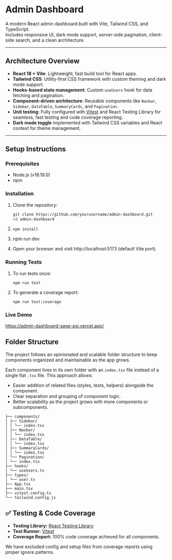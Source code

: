 # Admin Dashboard

A modern React admin dashboard built with Vite, Tailwind CSS, and TypeScript.  
Includes responsive UI, dark mode support, server-side pagination, client-side search, and a clean architecture.

---

## Architecture Overview

- **React 18 + Vite**: Lightweight, fast build tool for React apps.
- **Tailwind CSS**: Utility-first CSS framework with custom theming and dark mode support.
- **Hooks-based state management**: Custom `useUsers` hook for data fetching and pagination.
- **Component-driven architecture**: Reusable components like `Navbar`, `Sidebar`, `DataTable`, `SummaryCards`, and `Pagination`.
- **Unit testing**: Fully configured with [Vitest](https://vitest.dev/) and React Testing Library for seamless, fast testing and code coverage reporting.
- **Dark mode toggle** implemented with Tailwind CSS variables and React context for theme management.

---

## Setup Instructions

### Prerequisites

- Node.js (v18.19.0)
- npm

### Installation

1. Clone the repository:
   ```bash
   git clone https://github.com/yourusername/admin-dashboard.git
   cd admin-dashboard

2. ```npm install```

3. npm run dev

4. Open your browser and visit http://localhost:5173 (default Vite port).


### Running Tests
1. To run tests once:

    ```npm run test```

2. To generate a coverage report:

    ```npm run test:coverage```


### Live Demo

https://admin-dashboard-sage-psi.vercel.app/

## Folder Structure

The project follows an opinionated and scalable folder structure to keep components organized and maintainable as the app grows.

Each component lives in its own folder with an `index.tsx` file instead of a single flat `.tsx` file. This approach allows:

- Easier addition of related files (styles, tests, helpers) alongside the component.
- Clear separation and grouping of component logic.
- Better scalability as the project grows with more components or subcomponents.


```src/
├── components/
│ ├── Sidebar/
│ │ └── index.tsx
│ ├── Navbar/
│ │ └── index.tsx
│ ├── DataTable/
│ │ └── index.tsx
│ ├── SummaryCards/
│ │ └── index.tsx
│ └── Pagination/
│ └── index.tsx
├── hooks/
│ └── useUsers.ts
├── types/
│ └── user.ts
├── App.tsx
├── main.tsx
├── vitest.config.ts
└── tailwind.config.js
```

## ✅ Testing & Code Coverage

- **Testing Library:** [React Testing Library](https://testing-library.com/)
- **Test Runner:** [Vitest](https://vitest.dev/)
- **Coverage Report:** 100% code coverage achieved for all components.

We have excluded config and setup files from coverage reports using proper ignore patterns.

